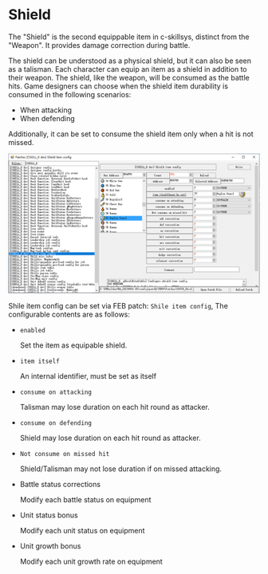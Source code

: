 # Shield

The "Shield" is the second equippable item in c-skillsys, distinct from the "Weapon". It provides damage correction during battle.

The shield can be understood as a physical shield, but it can also be seen as a talisman. Each character can equip an item as a shield in addition to their weapon. The shield, like the weapon, will be consumed as the battle hits. Game designers can choose when the shield item durability is consumed in the following scenarios:

- When attacking
- When defending

Additionally, it can be set to consume the shield item only when a hit is not missed.

![image](./gfx/Shield_Patch.png)

Shile item config can be set via FEB patch: `Shile item config`, The configurable contents are as follows:

- `enabled`

	Set the item as equipable shield.

- `item itself`

	An internal identifier, must be set as itself

- `consume on attacking`

	Talisman may lose duration on each hit round as attacker.

- `consume on defending`

	Shield may lose duration on each hit round as attacker.

- `Not consume on missed hit`

	Shield/Talisman may not lose duration if on missed attacking.

- Battle status corrections

	Modify each battle status on equipment

- Unit status bonus

	Modify each unit status on equipment

- Unit growth bonus

	Modify each unit growth rate on equipment
